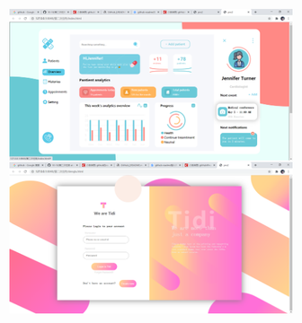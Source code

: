 ![image](https://github.com/achw151/10-10/blob/main/pro2/1.png)
![image](https://github.com/achw151/10-10/blob/main/pro2/2.png)
